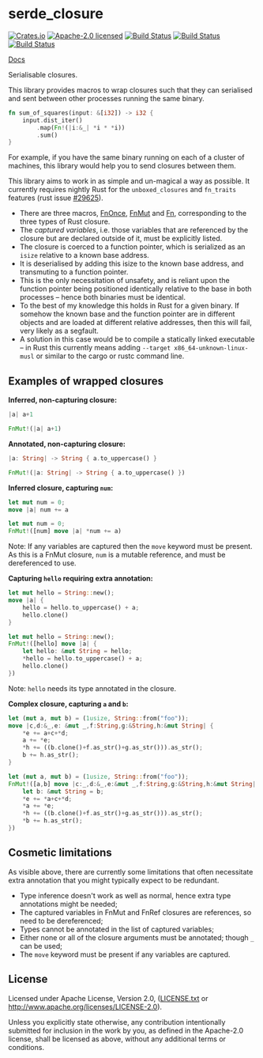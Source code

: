 # serde_closure

[![Crates.io](https://img.shields.io/crates/v/serde_closure.svg?style=flat-square&maxAge=86400)](https://crates.io/crates/serde_closure)
[![Apache-2.0 licensed](https://img.shields.io/crates/l/serde_closure.svg?style=flat-square&maxAge=2592000)](LICENSE.txt)
[![Build Status](https://ci.appveyor.com/api/projects/status/github/alecmocatta/serde_closure?branch=master&svg=true)](https://ci.appveyor.com/project/alecmocatta/serde_closure)
[![Build Status](https://circleci.com/gh/alecmocatta/serde_closure/tree/master.svg?style=svg)](https://circleci.com/gh/alecmocatta/serde_closure)
[![Build Status](https://travis-ci.com/alecmocatta/serde_closure.svg?branch=master)](https://travis-ci.com/alecmocatta/serde_closure)

[Docs](https://docs.rs/serde_closure/0.1.0)

Serialisable closures.

This library provides macros to wrap closures such that they can serialised and sent between other processes running the same binary.

```rust
fn sum_of_squares(input: &[i32]) -> i32 {
	input.dist_iter()
		.map(Fn!(|i:&_| *i * *i))
		.sum()
}
```

For example, if you have the same binary running on each of a cluster of machines, this library would help you to send closures between them.

This library aims to work in as simple and un-magical a way as possible. It currently requires nightly Rust for the `unboxed_closures` and `fn_traits` features (rust issue [#29625](https://github.com/rust-lang/rust/issues/29625)).

 * There are three macros, [FnOnce](https://docs.rs/serde_closure/0.1.0/serde_closure/macro.FnOnce.html), [FnMut](https://docs.rs/serde_closure/0.1.0/serde_closure/macro.FnMut.html) and [Fn](https://docs.rs/serde_closure/0.1.0/serde_closure/macro.Fn.html), corresponding to the three types of Rust closure.
 * The *captured variables*, i.e. those variables that are referenced by the closure but are declared outside of it, must be explicitly listed.
 * The closure is coerced to a function pointer, which is serialized as an `isize` relative to a known base address.
 * It is deserialised by adding this isize to the known base address, and transmuting to a function pointer.
 * This is the only necessitation of unsafety, and is reliant upon the function pointer being positioned identically relative to the base in both processes – hence both binaries must be identical.
 * To the best of my knowledge this holds in Rust for a given binary. If somehow the known base and the function pointer are in different objects and are loaded at different relative addresses, then this will fail, very likely as a segfault.
 * A solution in this case would be to compile a statically linked executable – in Rust this currently means adding `--target x86_64-unknown-linux-musl` or similar to the cargo or rustc command line.

## Examples of wrapped closures
**Inferred, non-capturing closure:**
```rust
|a| a+1
```
```rust
FnMut!(|a| a+1)
```
**Annotated, non-capturing closure:**
```rust
|a: String| -> String { a.to_uppercase() }
```
```rust
FnMut!(|a: String| -> String { a.to_uppercase() })
```
**Inferred closure, capturing `num`:**
```rust
let mut num = 0;
move |a| num += a
```
```rust
let mut num = 0;
FnMut!([num] move |a| *num += a)
```
Note: If any variables are captured then the `move` keyword must be present. As this is a FnMut closure, `num` is a mutable reference, and must be dereferenced to use.

**Capturing `hello` requiring extra annotation:**
```rust
let mut hello = String::new();
move |a| {
	hello = hello.to_uppercase() + a;
	hello.clone()
}
```
```rust
let mut hello = String::new();
FnMut!([hello] move |a| {
	let hello: &mut String = hello;
	*hello = hello.to_uppercase() + a;
	hello.clone()
})
```
Note: `hello` needs its type annotated in the closure.

**Complex closure, capturing `a` and `b`:**
```rust
let (mut a, mut b) = (1usize, String::from("foo"));
move |c,d:&_,e: &mut _,f:String,g:&String,h:&mut String| {
	*e += a+c+*d;
	a += *e;
	*h += ((b.clone()+f.as_str()+g.as_str())).as_str();
	b += h.as_str();
}
```
```rust
let (mut a, mut b) = (1usize, String::from("foo"));
FnMut!([a,b] move |c:_,d:&_,e:&mut _,f:String,g:&String,h:&mut String| {
	let b: &mut String = b;
	*e += *a+c+*d;
	*a += *e;
	*h += ((b.clone()+f.as_str()+g.as_str())).as_str();
	*b += h.as_str();
})
```

## Cosmetic limitations
As visible above, there are currently some limitations that often necessitate extra annotation that you might typically expect to be redundant.
 * Type inference doesn't work as well as normal, hence extra type annotations might be needed;
 * The captured variables in FnMut and FnRef closures are references, so need to be dereferenced;
 * Types cannot be annotated in the list of captured variables;
 * Either none or all of the closure arguments must be annotated; though `_` can be used;
 * The `move` keyword must be present if any variables are captured.

## License
Licensed under Apache License, Version 2.0, ([LICENSE.txt](LICENSE.txt) or http://www.apache.org/licenses/LICENSE-2.0).

Unless you explicitly state otherwise, any contribution intentionally submitted for inclusion in the work by you, as defined in the Apache-2.0 license, shall be licensed as above, without any additional terms or conditions.
